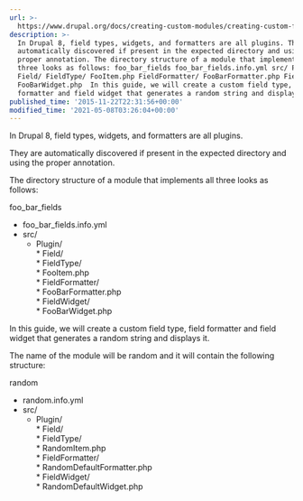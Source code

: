 ```yaml
---
url: >-
  https://www.drupal.org/docs/creating-custom-modules/creating-custom-field-types-widgets-and-formatters/field-types-widgets
description: >-
  In Drupal 8, field types, widgets, and formatters are all plugins. They are
  automatically discovered if present in the expected directory and using the
  proper annotation. The directory structure of a module that implements all
  three looks as follows: foo_bar_fields foo_bar_fields.info.yml src/ Plugin/
  Field/ FieldType/ FooItem.php FieldFormatter/ FooBarFormatter.php FieldWidget/
  FooBarWidget.php  In this guide, we will create a custom field type, field
  formatter and field widget that generates a random string and displays it.
published_time: '2015-11-22T22:31:56+00:00'
modified_time: '2021-05-08T03:26:04+00:00'
---
```

In Drupal 8, field types, widgets, and formatters are all plugins.

They are automatically discovered if present in the expected directory and using the proper annotation.

The directory structure of a module that implements all three looks as follows:

foo\_bar\_fields

* foo\_bar\_fields.info.yml
* src/  
   * Plugin/  
         * Field/  
                  * FieldType/  
                              * FooItem.php  
                  * FieldFormatter/  
                              * FooBarFormatter.php  
                  * FieldWidget/  
                              * FooBarWidget.php

In this guide, we will create a custom field type, field formatter and field widget that generates a random string and displays it.

The name of the module will be random and it will contain the following structure:

random

* random.info.yml
* src/  
   * Plugin/  
         * Field/  
                  * FieldType/  
                              * RandomItem.php  
                  * FieldFormatter/  
                              * RandomDefaultFormatter.php  
                  * FieldWidget/  
                              * RandomDefaultWidget.php